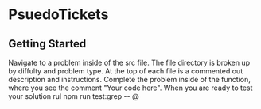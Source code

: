# PsuedoTickets


## Getting Started
Navigate to a problem inside of the src file. The file directory is broken up by diffulty and problem type. At the top of each file is a commented out description and instructions. Complete the problem inside of the function, where you see the comment "Your code here". When you are ready to test your solution rul npm run test:grep -- @<problem ID>

